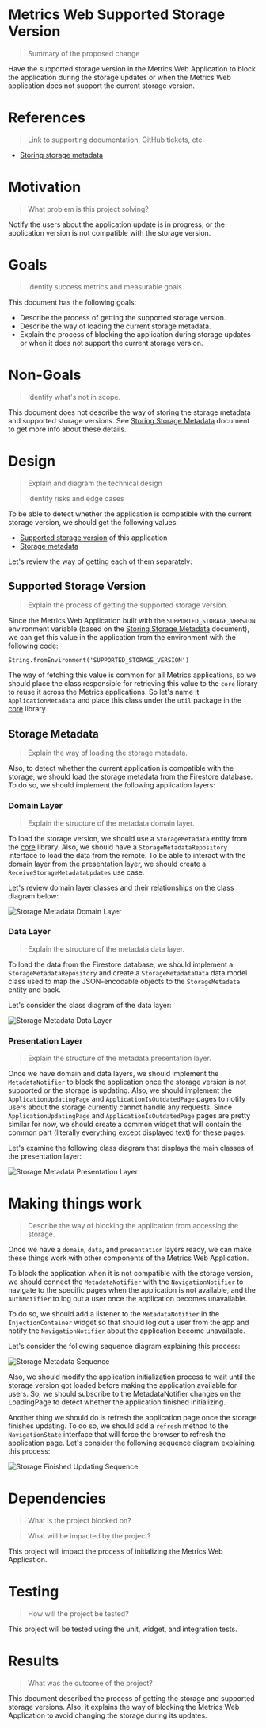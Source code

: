 # Metrics Web Supported Storage Version
> Summary of the proposed change

Have the supported storage version in the Metrics Web Application to block the application during the storage updates or when the Metrics Web application does not support the current storage version.

# References
> Link to supporting documentation, GitHub tickets, etc.

- [Storing storage metadata](https://github.com/platform-platform/monorepo/blob/ci_integrations_supported_database_version_doc/metrics/docs/01_storing_storage_metadata.md)

# Motivation
> What problem is this project solving?

Notify the users about the application update is in progress, or the application version is not compatible with the storage version.

# Goals

> Identify success metrics and measurable goals.

This document has the following goals: 

- Describe the process of getting the supported storage version.
- Describe the way of loading the current storage metadata.
- Explain the process of blocking the application during storage updates or when it does not support the current storage version.

# Non-Goals

> Identify what's not in scope.

This document does not describe the way of storing the storage metadata and supported storage versions. See [Storing Storage Metadata](https://github.com/platform-platform/monorepo/blob/ci_integrations_supported_database_version_doc/metrics/docs/01_storing_storage_metadata.md) document to get more info about these details.

# Design

> Explain and diagram the technical design
>
> Identify risks and edge cases

To be able to detect whether the application is compatible with the current storage version, we should get the following values: 

- [Supported storage version](#Supported-Storage-Version) of this application
- [Storage metadata](#Storage-Metadata)

Let's review the way of getting each of them separately: 

## Supported Storage Version
> Explain the process of getting the supported storage version.


Since the Metrics Web Application built with the `SUPPORTED_STORAGE_VERSION` environment variable (based on the [Storing Storage Metadata](https://github.com/platform-platform/monorepo/blob/ci_integrations_supported_database_version_doc/metrics/docs/01_storing_storage_metadata.md#supported-storage-version) document), we can get this value in the application from the environment with the following code: 

`String.fromEnvironment('SUPPORTED_STORAGE_VERSION')`

The way of fetching this value is common for all Metrics applications, so we should place the class responsible for retrieving this value to the `core` library to reuse it across the Metrics applications. So let's name it `ApplicationMetadata` and place this class under the `util` package in the [core](https://github.com/platform-platform/monorepo/tree/master/metrics/core) library.

## Storage Metadata
> Explain the way of loading the storage metadata.

Also, to detect whether the current application is compatible with the storage, we should load the storage metadata from the Firestore database. To do so, we should implement the following application layers: 

### Domain Layer
> Explain the structure of the metadata domain layer.

To load the storage version, we should use a `StorageMetadata` entity from the [core](https://github.com/platform-platform/monorepo/tree/master/metrics/core) library. Also, we should have a `StorageMetadataRepository` interface to load the data from the remote. To be able to interact with the domain layer from the presentation layer, we should create a `ReceiveStorageMetadataUpdates` use case. 

Let's review domain layer classes and their relationships on the class diagram below: 

![Storage Metadata Domain Layer](http://www.plantuml.com/plantuml/proxy?cache=no&fmt=svg&src=https://raw.githubusercontent.com/platform-platform/monorepo/ci_integrations_supported_database_version_doc/metrics/web/docs/features/supported_storage_version/diagrams/metadata_domain_class_diagram.puml)

### Data Layer
> Explain the structure of the metadata data layer.

To load the data from the Firestore database, we should implement a `StorageMetadataRepository` and create a `StorageMetadataData` data model class used to map the JSON-encodable objects to the `StorageMetadata` entity and back.

Let's consider the class diagram of the data layer: 

![Storage Metadata Data Layer](http://www.plantuml.com/plantuml/proxy?cache=no&fmt=svg&src=https://raw.githubusercontent.com/platform-platform/monorepo/ci_integrations_supported_database_version_doc/metrics/web/docs/features/supported_storage_version/diagrams/metadata_data_class_diagram.puml)

### Presentation Layer
> Explain the structure of the metadata presentation layer.

Once we have domain and data layers, we should implement the `MetadataNotifier` to block the application once the storage version is not supported or the storage is updating. Also, we should implement the `ApplicationUpdatingPage` and `ApplicationIsOutdatedPage` pages to notify users about the storage currently cannot handle any requests. Since `ApplicationUpdatingPage` and `ApplicationIsOutdatedPage` pages are pretty similar for now, we should create a common widget that will contain the common part (literally everything except displayed text) for these pages.

Let's examine the following class diagram that displays the main classes of the presentation layer: 

![Storage Metadata Presentation Layer](http://www.plantuml.com/plantuml/proxy?cache=no&fmt=svg&src=https://raw.githubusercontent.com/platform-platform/monorepo/ci_integrations_supported_database_version_doc/metrics/web/docs/features/supported_storage_version/diagrams/metadata_presentation_class_diagram.puml)

# Making things work
> Describe the way of blocking the application from accessing the storage. 

Once we have a `domain`, `data`, and `presentation` layers ready, we can make these things work with other components of the Metrics Web Application. 

To block the application when it is not compatible with the storage version, we should connect the `MetadataNotifier` with the `NavigationNotifier` to navigate to the specific pages when the application is not available, and the `AuthNotifier` to log out a user once the application becomes unavailable. 

To do so, we should add a listener to the `MetadataNotifier` in the `InjectionContainer` widget so that should log out a user from the app and notify the `NavigationNotifier` about the application become unavailable.

Let's consider the following sequence diagram explaining this process: 

![Storage Metadata Sequence](http://www.plantuml.com/plantuml/proxy?cache=no&fmt=svg&src=https://raw.githubusercontent.com/platform-platform/monorepo/ci_integrations_supported_database_version_doc/metrics/web/docs/features/supported_storage_version/diagrams/metadata_sequence_diagram.puml)

Also, we should modify the application initialization process to wait until the storage version got loaded before making the application available for users. So, we should subscribe to the MetadataNotifier changes on the LoadingPage to detect whether the application finished initializing.

Another thing we should do is refresh the application page once the storage finishes updating. To do so, we should add a `refresh` method to the `NavigationState` interface that will force the browser to refresh the application page. Let's consider the following sequence diagram explaining this process: 

![Storage Finished Updating Sequence](http://www.plantuml.com/plantuml/proxy?cache=no&fmt=svg&src=https://raw.githubusercontent.com/platform-platform/monorepo/ci_integrations_supported_database_version_doc/metrics/web/docs/features/supported_storage_version/diagrams/storage_finished_updating_sequence_diagram.puml)

# Dependencies

> What is the project blocked on?

> What will be impacted by the project?

This project will impact the process of initializing the Metrics Web Application.

# Testing

> How will the project be tested?

This project will be tested using the unit, widget, and integration tests.

# Results

> What was the outcome of the project?

This document described the process of getting the storage and supported storage versions. Also, it explains the way of blocking the Metrics Web Application to avoid changing the storage during its updates.
